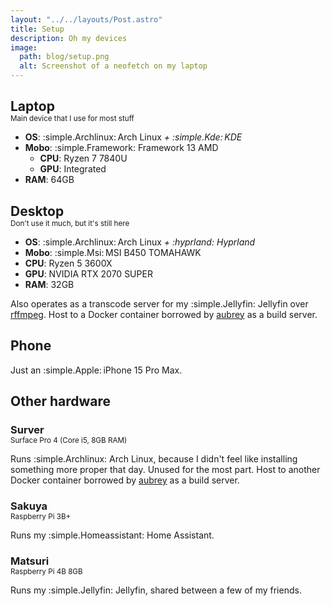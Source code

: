 ```yaml
---
layout: "../../layouts/Post.astro"
title: Setup
description: Oh my devices
image:
  path: blog/setup.png
  alt: Screenshot of a neofetch on my laptop
---
```


<h2 style="margin-bottom: 0;">Laptop</h2>
<p style="margin-top: 0;"><small>Main device that I use for most stuff</small></p>

- **OS**: :simple.Archlinux:&thinsp;Arch Linux _+ :simple.Kde:&thinsp;KDE_
- **Mobo**: :simple.Framework: Framework 13 AMD
  - **CPU**: Ryzen 7 7840U
  - **GPU**: Integrated
- **RAM**: 64GB

<h2 style="margin-bottom: 0;">Desktop</h2>
<p style="margin-top: 0;"><small>Don't use it much, but it's still here</small></p>

- **OS**: :simple.Archlinux:&thinsp;Arch Linux _+ :hyprland:&nbsp;Hyprland_
- **Mobo**: :simple.Msi:&thinsp;MSI B450 TOMAHAWK
- **CPU**: Ryzen 5 3600X
- **GPU**: NVIDIA RTX 2070 SUPER
- **RAM**: 32GB

Also operates as a transcode server for my :simple.Jellyfin: Jellyfin over [rffmpeg](https://github.com/joshuaboniface/rffmpeg).
Host to a Docker container borrowed by [aubrey](https://dmpstr.top) as a build server.

## Phone

Just an :simple.Apple:&thinsp;iPhone 15 Pro Max.

## Other hardware

<h3 style="margin-bottom: 0;">Surver</h3>
<p style="margin-top: 0;"><small>Surface Pro 4 (Core i5, 8GB RAM)</small></p>

Runs :simple.Archlinux: Arch Linux, because I didn't feel like installing something more proper that day.
Unused for the most part. Host to another Docker container borrowed by [aubrey](https://dmpstr.top) as a build server.

<h3 style="margin-bottom: 0;">Sakuya</h3>
<p style="margin-top: 0;"><small>Raspberry Pi 3B+</small></p>

Runs my :simple.Homeassistant: Home Assistant.

<h3 style="margin-bottom: 0;">Matsuri</h3>
<p style="margin-top: 0;"><small>Raspberry Pi 4B 8GB</small></p>

Runs my :simple.Jellyfin:&nbsp;Jellyfin, shared between a few of my friends.